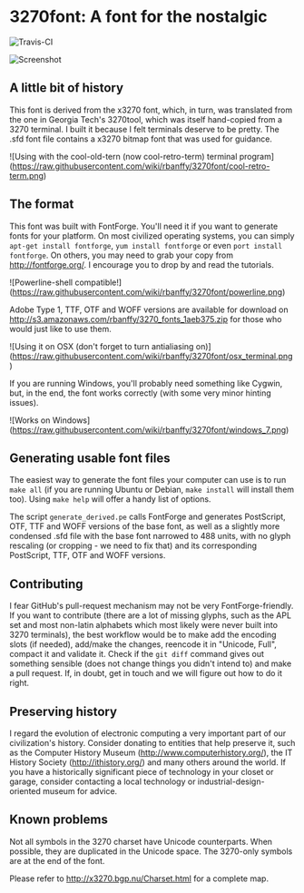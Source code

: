 3270font: A font for the nostalgic
==================================

![Travis-CI](https://api.travis-ci.org/rbanffy/appengine-fixture-loader.svg)

![Screenshot](https://raw.githubusercontent.com/wiki/rbanffy/3270font/emacs.png)

A little bit of history
-----------------------

This font is derived from the x3270 font, which, in turn, was translated
from the one in Georgia Tech's 3270tool, which was itself hand-copied
from a 3270 terminal. I built it because I felt terminals deserve to be
pretty. The .sfd font file contains a x3270 bitmap font that was used
for guidance.

![Using with the cool-old-tern (now cool-retro-term) terminal program]
(https://raw.githubusercontent.com/wiki/rbanffy/3270font/cool-retro-term.png)

The format
----------

This font was built with FontForge. You'll need it if you want to
generate fonts for your platform. On most civilized operating systems,
you can simply `apt-get install fontforge`, `yum install fontforge` or
even `port install fontforge`. On others, you may need to grab your copy
from http://fontforge.org/. I encourage you to drop by and read the
tutorials.

![Powerline-shell compatible!]
(https://raw.githubusercontent.com/wiki/rbanffy/3270font/powerline.png)

Adobe Type 1, TTF, OTF and WOFF versions are available for download on
http://s3.amazonaws.com/rbanffy/3270_fonts_1aeb375.zip for those who
would just like to use them.

![Using it on OSX (don't forget to turn antialiasing on)]
(https://raw.githubusercontent.com/wiki/rbanffy/3270font/osx_terminal.png)

If you are running Windows, you'll probably need something like
Cygwin, but, in the end, the font works correctly (with some very
minor hinting issues).

![Works on Windows]
(https://raw.githubusercontent.com/wiki/rbanffy/3270font/windows_7.png)

Generating usable font files
----------------------------

The easiest way to generate the font files your computer can use is to
run `make all` (if you are running Ubuntu or Debian, `make install` will
install them too). Using `make help` will offer a handy list of options.

The script `generate_derived.pe` calls FontForge and generates
PostScript, OTF, TTF and WOFF versions of the base font, as well as a
slightly more condensed .sfd file with the base font narrowed to 488
units, with no glyph rescaling (or cropping - we need to fix that) and
its corresponding PostScript, TTF, OTF and WOFF versions.

Contributing
------------

I fear GitHub's pull-request mechanism may not be very
FontForge-friendly. If you want to contribute (there are a lot of
missing glyphs, such as the APL set and most non-latin alphabets which
most likely were never built into 3270 terminals), the best workflow
would be to make add the encoding slots (if needed), add/make the
changes, reencode it in "Unicode, Full", compact it and validate
it. Check if the `git diff` command gives out something sensible (does
not change things you didn't intend to) and make a pull request. If, in
doubt, get in touch and we will figure out how to do it right.

Preserving history
------------------

I regard the evolution of electronic computing a very important part of
our civilization's history. Consider donating to entities that help
preserve it, such as the Computer History Museum
(http://www.computerhistory.org/), the IT History Society
(http://ithistory.org/) and many others around the world. If you have a
historically significant piece of technology in your closet or garage,
consider contacting a local technology or industrial-design-oriented
museum for advice.

Known problems
--------------

Not all symbols in the 3270 charset have Unicode counterparts. When
possible, they are duplicated in the Unicode space. The 3270-only
symbols are at the end of the font.

Please refer to http://x3270.bgp.nu/Charset.html for a complete map.
